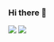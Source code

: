 ### Hi there 👋
<a href="https://jyyyc.tistory.com/" target="_blank"><img src="https://img.shields.io/badge/jyyyc-000000?style=flat&logo=Tistory&logoColor=white&link=https://jyyyc.tistory.com/"/></a>
<a href="https://www.instagram.com/jyyy_ee/" target="_blank"><img src="https://img.shields.io/badge/jyyy_ee-E4405F?style=flat&logo=Instagram&logoColor=white&link=https://www.instagram.com/jyyy_ee/"/></a>

<!--
**JiYunee/JiYunee** is a ✨ _special_ ✨ repository because its `README.md` (this file) appears on your GitHub profile.

Here are some ideas to get you started:

- 🔭 I’m currently working on ...
- 🌱 I’m currently learning ...
- 👯 I’m looking to collaborate on ...
- 🤔 I’m looking for help with ...
- 💬 Ask me about ...
- 📫 How to reach me: ...
- 😄 Pronouns: ...
- ⚡ Fun fact: ...
-->
